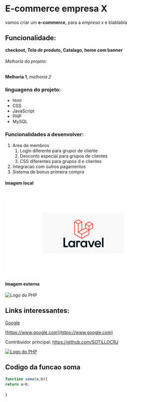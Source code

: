 # E-commerce empresa X

 vamos  criar um **e-commerce**, para a *empresa x* e blablabla

 ## Funcionalidade:

 **checkout, _Tela de produto_, Catalago, home com banner**

 ###### Melhoria do projeto:

 __Melhoria 1__, _melhoria 2_


### linguagens do projeto:

* html
* CSS
* JavaScript
* PHP 
* MySQL

### Funcionalidades a desenvolver:

1. Area de membros
    1. Login diferente para grupor de cliente
    2. Desconto especial para grupos de clientes 
    3. CSS diferentes para grupos d e clientes
2. Integracao com outros pagamentos
3. Sistema de bonus primeira compra

#### Imagem local

![logo do Laravel](img/laravel.png)

#### Imagem externa

![Logo do PHP](https://programacion.net/files/article/20211124101110_php-mysql.png)

## Links interessantes:

[Google](https://www.google.com)

[https://www.google.com](https://www.google.com)

Contribuidor principal: https://github.com/SOTILLOCRJ


[![Logo do PHP](https://programacion.net/files/article/20211124101110_php-mysql.png)](https://github.com/SOTILLOCRJ)

## Codigo da funcao soma

```javascript
function soma(a,b){
return a+b;

}
```
